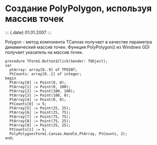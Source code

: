 Создание PolyPolygon, используя массив точек
============================================

::: {.date}
01.01.2007
:::

Polygon - метод компонента TCanvas получает в качестве параметра
динамический массив точек. Функция PolyPolygon() из Windows GDI получает
указатель на массив точек.

    procedure TForm1.Button1Click(Sender: TObject);
    var
      ptArray: array[0..9] of TPOINT;
      PtCounts: array[0..1] of integer;
    begin
      PtArray[0] := Point(0, 0);
      PtArray[1] := Point(0, 100);
      PtArray[2] := Point(100, 100);
      PtArray[3] := Point(100, 0);
      PtArray[4] := Point(0, 0);
      PtCounts[0] := 5;
      PtArray[5] := Point(25, 25);
      PtArray[6] := Point(25, 75);
      PtArray[7] := Point(75, 75);
      PtArray[8] := Point(75, 25);
      PtArray[9] := Point(25, 25);
      PtCounts[1] := 5;
      PolyPolygon(Form1.Canvas.Handle,PtArray, PtCounts, 2);
    end;
